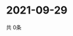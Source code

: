 # 2021-09-29
  共 0条

  <!-- BEGIN -->
  <!-- 最后更新时间Wed Sep 29 2021 11:02:26 GMT+0000 (Coordinated Universal Time) -->
  
  <!-- END -->
  
  